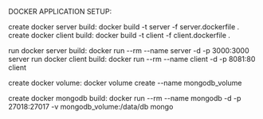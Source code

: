 DOCKER APPLICATION SETUP:

create docker server build: docker build -t server -f server.dockerfile .
create docker client build: docker build -t client -f client.dockerfile .

run docker server build: docker run --rm --name server -d -p 3000:3000 server
run docker client build: docker run --rm --name client -d -p 8081:80 client

create docker volume: docker volume create --name mongodb_volume

create docker mongodb build: docker run --rm --name mongodb -d -p 27018:27017 -v mongodb_volume:/data/db mongo


